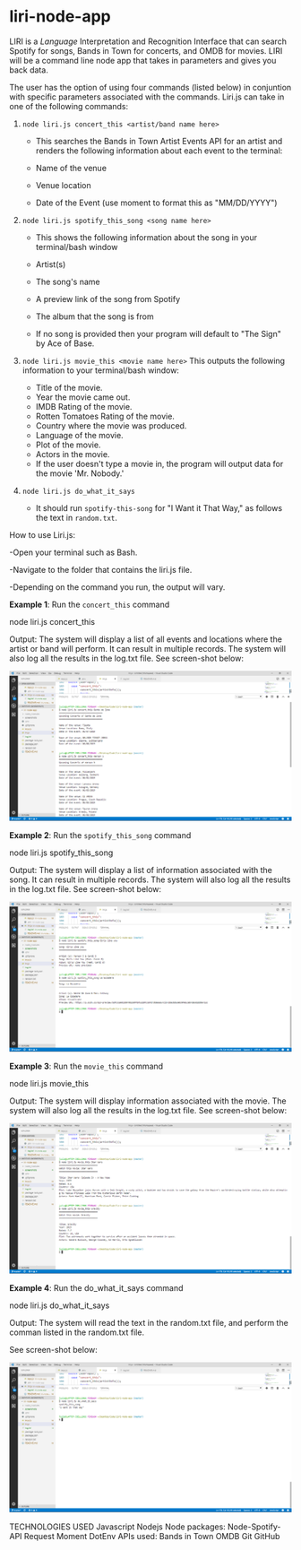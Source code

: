 # liri-node-app
LIRI is a _Language_ Interpretation and Recognition Interface that can search  Spotify for songs, Bands in Town for concerts, and OMDB for movies. LIRI will be a command line node app that takes in parameters and gives you back data.

The user has the option of using four commands (listed below) in conjuntion with specific parameters associated with the commands. Liri.js can take in one of the following commands:

1. `node liri.js concert_this <artist/band name here>` 
    * This searches the Bands in Town Artist Events API for an artist and renders the following information about each event to the terminal:

     * Name of the venue

     * Venue location

     * Date of the Event (use moment to format this as "MM/DD/YYYY")

2. `node liri.js spotify_this_song <song name here>`
     * This shows the following information about the song in your terminal/bash window

     * Artist(s)

     * The song's name

     * A preview link of the song from Spotify

     * The album that the song is from

   * If no song is provided then your program will default to "The Sign" by Ace of Base.

3. `node liri.js movie_this <movie name here>`
    This outputs the following information to your terminal/bash window:
    * Title of the movie.
    * Year the movie came out.
    * IMDB Rating of the movie.
    * Rotten Tomatoes Rating of the movie.
    * Country where the movie was produced.
    * Language of the movie.
    * Plot of the movie.
    * Actors in the movie.
    * If the user doesn't type a movie in, the program will output data for the movie 'Mr. Nobody.'

4. `node liri.js do_what_it_says`
     * It should run `spotify-this-song` for "I Want it That Way," as follows the text in `random.txt`.

How to use Liri.js:

-Open your terminal such as Bash.

-Navigate to the folder that contains the liri.js file.

-Depending on the command you run, the output will vary.

**Example 1**: Run the `concert_this` command

node liri.js concert_this <name of artist or band>

Output: The system will display a list of all events and locations where the artist or band will perform. It can result in multiple records. The system will also log all the results in the log.txt file. See screen-shot below:

![Results](/screenshots/concert_this_results.PNG)

**Example 2**: Run the `spotify_this_song` command

 node liri.js spotify_this_song <name of song>

Output: The system will display a list of information associated with the song. It can result in multiple records. The system will also log all the results in the log.txt file. See screen-shot below:

![Results](/screenshots/spotify_this_song_results.PNG)

**Example 3**: Run the `movie_this` command

 node liri.js movie_this <name of movie>

Output: The system will display information associated with the movie. The system will also log all the results in the log.txt file. See screen-shot below:

![Results](/screenshots/movie_this_results.PNG)

**Example 4**: Run the do_what_it_says command

 node liri.js do_what_it_says

Output: The system will read the text in the random.txt file, and perform the comman listed in the random.txt file.

See screen-shot below:

![Results](/screenshots/do_what_it_says_results.PNG)

TECHNOLOGIES USED
Javascript
Nodejs
Node packages:
    Node-Spotify-API
    Request
    Moment
    DotEnv
APIs used:
    Bands in Town
    OMDB
Git
GitHub

